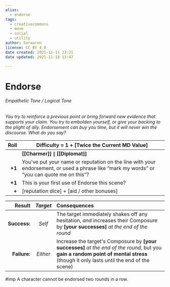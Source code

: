 ```yaml
---
alias:
  - endorse
tags:
  - creativecommons
  - move
  - social
  - utility
author: Seraaron
license: CC BY 4.0
date created: 2021-11-11 23:21
date updated: 2021-11-18 13:47

---
```


# Endorse

###### Empathetic Tone / Logical Tone

_You try to reinforce a previous point or bring forward new evidence that supports your claim. You try to embolden yourself, or give your backing to the plight of ally. Endorsement can buy you time, but it will never win the discourse. What do you say?_

|   Roll | Difficulty = 1 + [Twice the Current MD Value]                                                                                              |
| -----: | ------------------------------------------------------------------------------------------------------------------------------------------ |
|        | **[[Charmer]]** ∥ **[[Diplomat]]**                                                                                                         |
| **+1** | You've put your name or reputation on the line with your endorsement, or used a phrase like “mark my words” or “you can quote me on this”? |
| **+1** | This is your first use of Endorse this scene?                                                                                              |
|  **+** | [reputation dice] + [aid / other bonuses]                                                                                                  |

|       Result | _Target_ | Consequences                                                                                                                                                                           |
| -----------: | :------: | :------------------------------------------------------------------------------------------------------------------------------------------------------------------------------------- |
| **Success:** |  _Self_  | The target immediately shakes off any hesitation, _and_ increases their Composure by **[your successes]** _at the end of the round_                                                    |
| **Failure:** | _Either_ | Increase the target's Composure by **[your successes]** _at the end of the round_, but you **gain a random point of mental stress**  (though it only lasts until the end of the scene) |

#imp A character cannot be endorsed two rounds in a row.
